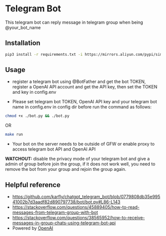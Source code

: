 # Telegram Bot 

This telegram bot can reply message in telegram group when being @your_bot_name

## Installation

```bash
pip3 install -r requirements.txt -i https://mirrors.aliyun.com/pypi/simple/
```

## Usage

- register a telegram bot using @BotFather and get the bot TOKEN, register a OpenAI API account and get the API key, then set the TOKEN and key in config.env

- Please set telegram bot TOKEN, OpenAI API key and your telegram bot name in config.env in config dir before run the command as follows:

```bash
chmod +x ./bot.py && ./bot.py
```

OR

```bash
make run
```

- Your bot on the server needs to be outside of GFW or enable proxy to access telegram bot API and OpenAI API

**WATCHOUT:** disable the privacy mode of your telegram bot and give a admin of group before join the group, if it does not work well, you need to remove the bot from your group
and rejoin the group again.


## Helpful reference

- https://github.com/karfly/chatgpt_telegram_bot/blob/0779808db35e99541002b7d3aadf82d890797738/bot/bot.py#L86-L143
- https://stackoverflow.com/questions/45889405/how-to-read-messages-from-telegram-group-with-bot
- https://stackoverflow.com/questions/38565952/how-to-receive-messages-in-group-chats-using-telegram-bot-api
- Powered by [OpenAI](https://openai.com/)
